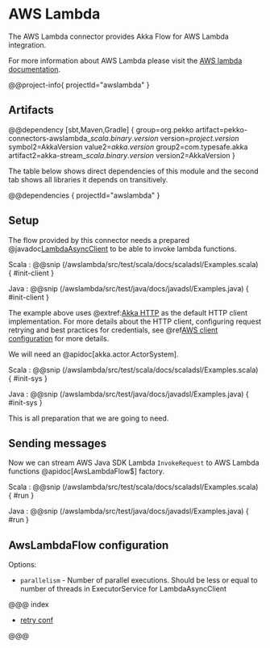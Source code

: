 # AWS Lambda

The AWS Lambda connector provides Akka Flow for AWS Lambda integration.

For more information about AWS Lambda please visit the [AWS lambda documentation](https://docs.aws.amazon.com/lambda/index.html).

@@project-info{ projectId="awslambda" }

## Artifacts

@@dependency [sbt,Maven,Gradle] {
  group=org.pekko
  artifact=pekko-connectors-awslambda_$scala.binary.version$
  version=$project.version$
  symbol2=AkkaVersion
  value2=$akka.version$
  group2=com.typesafe.akka
  artifact2=akka-stream_$scala.binary.version$
  version2=AkkaVersion
}

The table below shows direct dependencies of this module and the second tab shows all libraries it depends on transitively.

@@dependencies { projectId="awslambda" }

## Setup

The flow provided by this connector needs a prepared @javadoc[LambdaAsyncClient](software.amazon.awssdk.services.lambda.LambdaAsyncClient) to be able to invoke lambda functions.

Scala
: @@snip (/awslambda/src/test/scala/docs/scaladsl/Examples.scala) { #init-client }

Java
: @@snip (/awslambda/src/test/java/docs/javadsl/Examples.java) { #init-client }

The example above uses @extref:[Akka HTTP](akka-http:) as the default HTTP client implementation. For more details about the HTTP client, configuring request retrying and best practices for credentials, see @ref[AWS client configuration](aws-shared-configuration.md) for more details.

We will need an @apidoc[akka.actor.ActorSystem].

Scala
: @@snip (/awslambda/src/test/scala/docs/scaladsl/Examples.scala) { #init-sys }

Java
: @@snip (/awslambda/src/test/java/docs/javadsl/Examples.java) { #init-sys }

This is all preparation that we are going to need.

## Sending messages

Now we can stream AWS Java SDK Lambda `InvokeRequest` to AWS Lambda functions
@apidoc[AwsLambdaFlow$] factory.

Scala
: @@snip (/awslambda/src/test/scala/docs/scaladsl/Examples.scala) { #run }

Java
: @@snip (/awslambda/src/test/java/docs/javadsl/Examples.java) { #run }

## AwsLambdaFlow configuration

Options:

 - `parallelism` - Number of parallel executions. Should be less or equal to number of threads in ExecutorService for LambdaAsyncClient 

@@@ index

* [retry conf](aws-shared-configuration.md)

@@@
